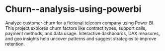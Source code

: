 # Churn--analysis-using-powerbi
Analyze customer churn for a fictional telecom company using Power BI. This project explores churn factors like contract types, support calls, payment methods, and data usage. Interactive dashboards, DAX measures, and geo insights help uncover patterns and suggest strategies to improve retention.

